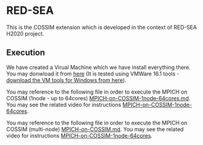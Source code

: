 # RED-SEA
This is the COSSIM extension which is developed in the context of RED-SEA H2020 project.

## Execution
We have created a Virual Machine which we have install everything there. You may donwload it from [here](link) (It is tested using VMWare 16.1 tools - [download the VM tools for Windows from here](http://kition.mhl.tuc.gr:8000/f/1932b6edea)).

You may reference to the following file in order to execute the MPICH on COSSIM (1node - up to 64cores) [MPICH-on-COSSIM-1node-64cores.md](MPICH-on-COSSIM-1node-64cores.md). You may see the related video for instructions [MPICH-on-COSSIM-1node-64cores](video).

You may reference to the following file in order to execute the MPICH on COSSIM (multi-node) [MPICH-on-COSSIM.md](MPICH-on-COSSIM.md). You may see the related video for instructions [MPICH-on-COSSIM-1node-64cores](video).
